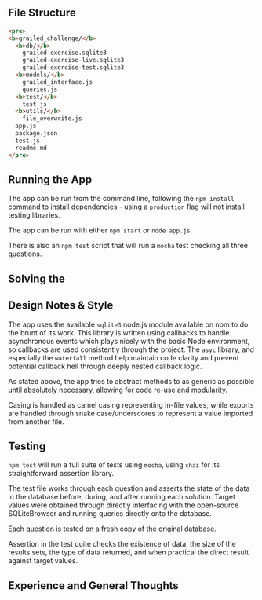 
## File Structure
```html
<pre>
<b>grailed_challenge/</b>
  <b>db/</b>
    grailed-exercise.sqlite3
    grailed-exercise-live.sqlite3
    grailed-exercise-test.sqlite3
  <b>models/</b>
    grailed_interface.js
    queries.js
  <b>test/</b>
    test.js
  <b>utils/</b>
    file_overwrite.js
  app.js
  package.json
  test.js
  readme.md
</pre>
```
## Running the App
The app can be run from the command line, following the ```npm install``` command to install dependencies - using a ```production``` flag will not install testing libraries.

The app can be run with either ```npm start``` or ```node app.js```.

There is also an ```npm test``` script that will run a ```mocha``` test checking all three questions.

## Solving the 

## Design Notes & Style
The app uses the available ```sqlite3``` node.js module available on npm to do the brunt of its work. This library is written using callbacks to handle asynchronous events which plays nicely with the basic Node environment, so callbacks are used consistently through the project. The ```asyc``` library, and especially the ```waterfall``` method help maintain code clarity and prevent potential callback hell through deeply nested callback logic.

As stated above, the app tries to abstract methods to as generic as possible until absolutely necessary, allowing for code re-use and modularity.

Casing is handled as camel casing representing in-file values, while exports are handled through snake case/underscores to represent a value imported from another file.

## Testing
```npm test``` will run a full suite of tests using ```mocha```, using ```chai``` for its straightforward assertion library.

The test file works through each question and asserts the state of the data in the database before, during, and after running each solution. Target values were obtained through directly interfacing with the open-source SQLiteBrowser and running queries directly onto the database. 

Each question is tested on a fresh copy of the original database.

Assertion in the test quite checks the existence of data, the size of the results sets, the type of data returned, and when practical the direct result against target values.

## Experience and General Thoughts